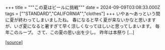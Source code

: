 +++
title = """この夏はビールに挑戦"""
date = 2024-09-09T03:08:33.000Z
tags = ["\"STANDARD","CALIFORNIA\"","clothes"]
+++
いやぁ～あっという間に夏が終わってしまいましたね。 春になると早く夏が来ないかなと思いますが、いざ夏になると暑すぎて早く涼しくなってほしいと思ってしまいます。 毎年このループ。 さて、この夏の思い出を少し。 昨年は本祭り \[…\]

[[source]](https://www.standardcalifornia.com/blog/49178.html)

